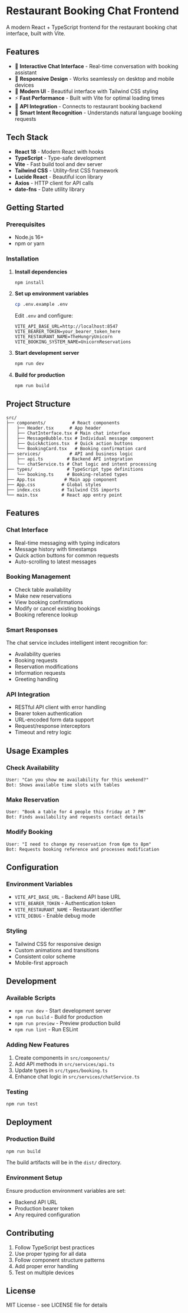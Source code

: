 # Restaurant Booking Chat Frontend

A modern React + TypeScript frontend for the restaurant booking chat interface, built with Vite.

## Features

- 💬 **Interactive Chat Interface** - Real-time conversation with booking assistant
- 📱 **Responsive Design** - Works seamlessly on desktop and mobile devices
- 🎨 **Modern UI** - Beautiful interface with Tailwind CSS styling
- ⚡ **Fast Performance** - Built with Vite for optimal loading times
- 🔌 **API Integration** - Connects to restaurant booking backend
- 🎯 **Smart Intent Recognition** - Understands natural language booking requests

## Tech Stack

- **React 18** - Modern React with hooks
- **TypeScript** - Type-safe development
- **Vite** - Fast build tool and dev server
- **Tailwind CSS** - Utility-first CSS framework
- **Lucide React** - Beautiful icon library
- **Axios** - HTTP client for API calls
- **date-fns** - Date utility library

## Getting Started

### Prerequisites

- Node.js 16+ 
- npm or yarn

### Installation

1. **Install dependencies**
   ```bash
   npm install
   ```

2. **Set up environment variables**
   ```bash
   cp .env.example .env
   ```
   
   Edit `.env` and configure:
   ```env
   VITE_API_BASE_URL=http://localhost:8547
   VITE_BEARER_TOKEN=your_bearer_token_here
   VITE_RESTAURANT_NAME=TheHungryUnicorn
   VITE_BOOKING_SYSTEM_NAME=UnicornReservations
   ```

3. **Start development server**
   ```bash
   npm run dev
   ```

4. **Build for production**
   ```bash
   npm run build
   ```

## Project Structure

```
src/
├── components/          # React components
│   ├── Header.tsx      # App header
│   ├── ChatInterface.tsx # Main chat interface
│   ├── MessageBubble.tsx # Individual message component
│   ├── QuickActions.tsx  # Quick action buttons
│   └── BookingCard.tsx   # Booking confirmation card
├── services/           # API and business logic
│   ├── api.ts         # Backend API integration
│   └── chatService.ts # Chat logic and intent processing
├── types/             # TypeScript type definitions
│   └── booking.ts     # Booking-related types
├── App.tsx           # Main app component
├── App.css          # Global styles
├── index.css        # Tailwind CSS imports
└── main.tsx         # React app entry point
```

## Features

### Chat Interface
- Real-time messaging with typing indicators
- Message history with timestamps
- Quick action buttons for common requests
- Auto-scrolling to latest messages

### Booking Management
- Check table availability
- Make new reservations
- View booking confirmations
- Modify or cancel existing bookings
- Booking reference lookup

### Smart Responses
The chat service includes intelligent intent recognition for:
- Availability queries
- Booking requests
- Reservation modifications
- Information requests
- Greeting handling

### API Integration
- RESTful API client with error handling
- Bearer token authentication
- URL-encoded form data support
- Request/response interceptors
- Timeout and retry logic

## Usage Examples

### Check Availability
```
User: "Can you show me availability for this weekend?"
Bot: Shows available time slots with tables
```

### Make Reservation
```
User: "Book a table for 4 people this Friday at 7 PM"
Bot: Finds availability and requests contact details
```

### Modify Booking
```
User: "I need to change my reservation from 6pm to 8pm"
Bot: Requests booking reference and processes modification
```

## Configuration

### Environment Variables
- `VITE_API_BASE_URL` - Backend API base URL
- `VITE_BEARER_TOKEN` - Authentication token
- `VITE_RESTAURANT_NAME` - Restaurant identifier
- `VITE_DEBUG` - Enable debug mode

### Styling
- Tailwind CSS for responsive design
- Custom animations and transitions
- Consistent color scheme
- Mobile-first approach

## Development

### Available Scripts
- `npm run dev` - Start development server
- `npm run build` - Build for production
- `npm run preview` - Preview production build
- `npm run lint` - Run ESLint

### Adding New Features
1. Create components in `src/components/`
2. Add API methods in `src/services/api.ts`
3. Update types in `src/types/booking.ts`
4. Enhance chat logic in `src/services/chatService.ts`

### Testing
```bash
npm run test
```

## Deployment

### Production Build
```bash
npm run build
```

The build artifacts will be in the `dist/` directory.

### Environment Setup
Ensure production environment variables are set:
- Backend API URL
- Production bearer token
- Any required configuration

## Contributing

1. Follow TypeScript best practices
2. Use proper typing for all data
3. Follow component structure patterns
4. Add proper error handling
5. Test on multiple devices

## License

MIT License - see LICENSE file for details